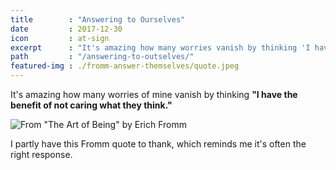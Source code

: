 ```yaml
---
title        : "Answering to Ourselves"
date         : 2017-12-30
icon         : at-sign
excerpt      : "It's amazing how many worries vanish by thinking 'I have the benefit of not caring what they think.'"
path         : "/answering-to-outselves/"
featured-img : ./fromm-answer-themselves/quote.jpeg
---
```


It's amazing how many worries of mine vanish by thinking **"I have the benefit of not caring what they think."**

![From "The Art of Being" by Erich Fromm](./quote.jpeg)

I partly have this Fromm quote to thank, which reminds me it's often the right response.